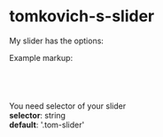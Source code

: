 # tomkovich-s-slider

My slider has the options:

Example markup:

<code>
	<div></div>
</code>

You need selector of your slider </br>
<strong>selector</strong>: string </br>
<strong>default</strong>: '.tom-slider' </br>

